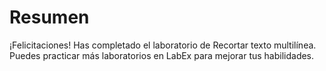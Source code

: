 # Resumen

¡Felicitaciones! Has completado el laboratorio de Recortar texto multilínea. Puedes practicar más laboratorios en LabEx para mejorar tus habilidades.
